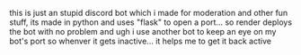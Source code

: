 this is just an stupid discord bot which i made for moderation and other fun stuff, its made in python and uses "flask" to open a port... so render deploys the bot with no problem and ugh i use another bot to keep an eye on my bot's port so whenver it gets inactive... it helps me to get it back active 
